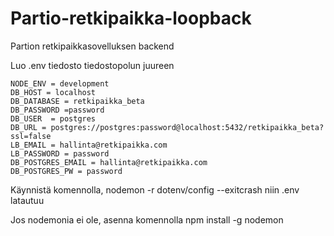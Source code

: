 # Partio-retkipaikka-loopback
Partion retkipaikkasovelluksen backend


Luo .env tiedosto tiedostopolun juureen
```
NODE_ENV = development
DB_HOST = localhost
DB_DATABASE = retkipaikka_beta
DB_PASSWORD =password
DB_USER  = postgres
DB_URL = postgres://postgres:password@localhost:5432/retkipaikka_beta?ssl=false
LB_EMAIL = hallinta@retkipaikka.com
LB_PASSWORD = password
DB_POSTGRES_EMAIL = hallinta@retkipaikka.com
DB_POSTGRES_PW = password
```


Käynnistä komennolla, 
nodemon -r dotenv/config --exitcrash
niin .env latautuu

Jos nodemonia ei ole, asenna komennolla npm install -g nodemon


